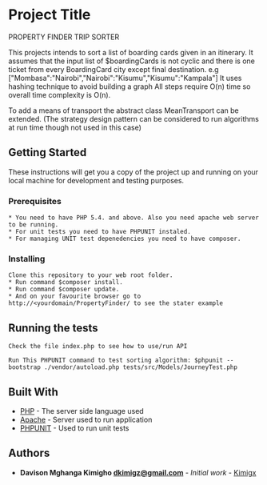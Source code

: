 # Project Title

PROPERTY FINDER TRIP SORTER

This projects intends to sort a list of boarding cards given in an itinerary. 
It assumes that the input list of $boardingCards is not cyclic and there 
is one ticket from every BoardingCard city except final destination.
e.g ["Mombasa":"Nairobi","Nairobi":"Kisumu","Kisumu":"Kampala"]
It uses hashing technique to avoid building a graph
All steps require O(n) time so overall time complexity is O(n).

To add a means of transport the abstract class MeanTransport can be extended.
(The strategy design pattern can be considered to run algorithms at run time though not used in this case)

## Getting Started

These instructions will get you a copy of the project up and running on your local machine for development and testing purposes.

### Prerequisites
```
* You need to have PHP 5.4. and above. Also you need apache web server to be running.
* For unit tests you need to have PHPUNIT instaled.
* For managing UNIT test depenedencies you need to have composer.
```

### Installing
```
Clone this repository to your web root folder. 
* Run command $composer install.
* Run command $composer update.
* And on your favourite browser go to http://<yourdomain/PropertyFinder/ to see the stater example
```

## Running the tests
```
Check the file index.php to see how to use/run API 

Run This PHPUNIT command to test sorting algorithm: $phpunit --bootstrap ./vendor/autoload.php tests/src/Models/JourneyTest.php
```

## Built With

* [PHP](www.php.net/) - The server side language used
* [Apache](https://httpd.apache.org/) - Server used to run application
* [PHPUNIT](https://phpunit.de) - Used to run unit tests

## Authors
* **Davison Mghanga Kimigho <dkimigz@gmail.com>** - *Initial work* - [Kimigx](https://github.com/kimigxfoxy)

